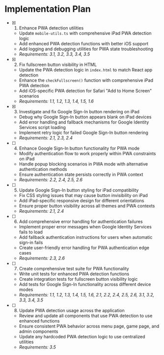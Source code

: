 # Implementation Plan

- [x] 1. Enhance PWA detection utilities
  - Update `mobile-utils.ts` with comprehensive iPad PWA detection logic
  - Add enhanced PWA detection functions with better iOS support
  - Add logging and debugging utilities for PWA state troubleshooting
  - _Requirements: 3.1, 3.2, 3.3, 3.4, 3.5_

- [x] 2. Fix fullscreen button visibility in HTML
  - Update the PWA detection logic in `index.html` to match React app detection
  - Enhance the `checkFullscreen()` function with comprehensive iPad PWA detection
  - Add iOS-specific PWA detection for Safari "Add to Home Screen" scenarios
  - _Requirements: 1.1, 1.2, 1.3, 1.4, 1.5, 1.6_

- [x] 3. Investigate and fix Google Sign-In button rendering on iPad
  - Debug why Google Sign-In button appears blank on iPad devices
  - Add error handling and fallback mechanisms for Google Identity Services script loading
  - Implement retry logic for failed Google Sign-In button rendering
  - _Requirements: 2.1, 2.3, 2.4_

- [ ] 4. Enhance Google Sign-In button functionality for PWA mode
  - Modify authentication flow to work properly within PWA constraints on iPad
  - Handle popup blocking scenarios in PWA mode with alternative authentication methods
  - Ensure authentication state persists correctly in PWA context
  - _Requirements: 2.2, 2.4, 2.5, 2.6_

- [ ] 5. Update Google Sign-In button styling for iPad compatibility
  - Fix CSS styling issues that may cause button invisibility on iPad
  - Add iPad-specific responsive design for different orientations
  - Ensure proper button visibility across all themes and PWA contexts
  - _Requirements: 2.1, 2.4_

- [ ] 6. Add comprehensive error handling for authentication failures
  - Implement proper error messages when Google Identity Services fails to load
  - Add fallback authentication instructions for users when automatic sign-in fails
  - Create user-friendly error handling for PWA authentication edge cases
  - _Requirements: 2.3, 2.6_

- [ ] 7. Create comprehensive test suite for PWA functionality
  - Write unit tests for enhanced PWA detection functions
  - Create integration tests for fullscreen button visibility logic
  - Add tests for Google Sign-In functionality across different device modes
  - _Requirements: 1.1, 1.2, 1.3, 1.4, 1.5, 1.6, 2.1, 2.2, 2.4, 2.5, 2.6, 3.1, 3.2, 3.3, 3.4, 3.5_

- [ ] 8. Update PWA detection usage across the application
  - Review and update all components that use PWA detection to use enhanced functions
  - Ensure consistent PWA behavior across menu page, game page, and admin components
  - Update any hardcoded PWA detection logic to use centralized utilities
  - _Requirements: 3.5_
